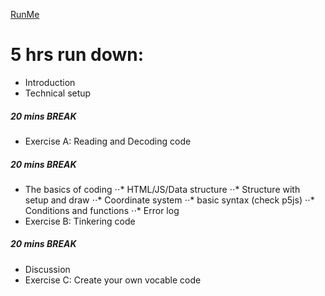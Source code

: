 [RunMe](https://cdn.rawgit.com/siusoon/VocableCode/9f23c99f/vocablecode_program/index.html)

# 5 hrs run down:
- Introduction
- Technical setup
##### 20 mins BREAK
- Exercise A: Reading and Decoding code 
##### 20 mins BREAK
- The basics of coding
⋅⋅* HTML/JS/Data structure
⋅⋅* Structure with setup and draw
⋅⋅* Coordinate system
⋅⋅* basic syntax (check p5js)
⋅⋅* Conditions and functions
⋅⋅* Error log
- Exercise B: Tinkering code 
##### 20 mins BREAK
- Discussion
- Exercise C: Create your own vocable code
